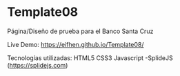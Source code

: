 # Template08

Página/Diseño de prueba para el Banco Santa Cruz

Live Demo: https://eifhen.github.io/Template08/


Tecnologías utilizadas:
HTML5
CSS3
Javascript
  -SplideJS (https://splidejs.com)
